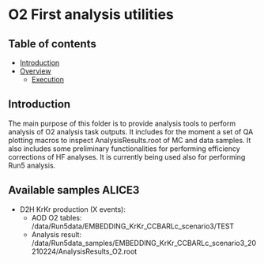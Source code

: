 # O2 First analysis utilities

## Table of contents

* [Introduction](#introduction)
* [Overview](#overview)
  * [Execution](#execution)


## Introduction
The main purpose of this folder is to provide analysis tools to perform analysis of O2 analysis task outputs.
It includes for the moment a set of QA plotting macros to inspect AnalysisResults.root of MC and data samples.
It also includes some preliminary functionalities for performing efficiency corrections of HF analyses. It is currently being used
also for performing Run5 analysis.


## Available samples ALICE3
* D2H KrKr production (X events):
  * AOD O2 tables: /data/Run5data/EMBEDDING_KrKr_CCBARLc_scenario3/TEST
  * Analysis result:  /data/Run5data_samples/EMBEDDING_KrKr_CCBARLc_scenario3_20210224/AnalysisResults_O2.root
